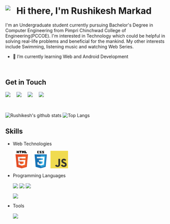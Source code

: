 # Hi there, I'm Rushikesh Markad <img align="left" width="35px" src="https://camo.githubusercontent.com/e8e7b06ecf583bc040eb60e44eb5b8e0ecc5421320a92929ce21522dbc34c891/68747470733a2f2f6d656469612e67697068792e636f6d2f6d656469612f6876524a434c467a6361737252346961377a2f67697068792e676966"/>

I'm an Undergraduate student currently pursuing Bachelor's Degree in Computer Engineering from Pimpri Chinchwad College of Engineering(PCCOE). I'm interested in Technology which could be helpful in solving real-life problems and beneficial for the mankind. My other interests include Swimming, listening music and watching Web Series.
 
-   🌱 I’m currently learning Web and Android Development 

<br/>

## Get in Touch

[<img align="left" width="35px" src="https://cdn.jsdelivr.net/npm/simple-icons@v4/icons/linkedin.svg"/>][linkedin]
[<img align="left" width="35px" src="https://cdn.jsdelivr.net/npm/simple-icons@v4/icons/gmail.svg"/>](mailto:rushikeshmarkad0@gmail.com)
[<img align="left" width="35px" src="https://cdn.jsdelivr.net/npm/simple-icons@v4/icons/github.svg"/>][github]
[<img align="left" width="35px" src="https://cdn.jsdelivr.net/npm/simple-icons@v4/icons/instagram.svg"/>][instagram]
<br/>
<br/>
<br/>

![Rushikesh's github stats](https://github-readme-stats.vercel.app/api?username=RushikeshMarkad16&show_icons=true&theme=tokyonight)
![Top Langs](https://github-readme-stats.vercel.app/api/top-langs/?username=RushikeshMarkad16&layout=compact&theme=tokyonight)

## Skills

-   Web Technologies
    <!-- html -->

    <img align="center" width="55px" src="https://raw.githubusercontent.com/github/explore/80688e429a7d4ef2fca1e82350fe8e3517d3494d/topics/html/html.png"/>
    <!-- css -->

    <img align="center" width="55px" src="https://raw.githubusercontent.com/github/explore/80688e429a7d4ef2fca1e82350fe8e3517d3494d/topics/css/css.png"/>
    <!-- javascript -->

    <img align="center" width="55px" src="https://raw.githubusercontent.com/github/explore/80688e429a7d4ef2fca1e82350fe8e3517d3494d/topics/javascript/javascript.png"/>
    

-   Programming Languages
    <!-- c -->

    <img align="center" width="55px" src="https://camo.githubusercontent.com/a6cdfd6d3ef1ce216eca4afa206d6a9567ae724ae27751a79beceb223fa5c9ae/68747470733a2f2f696d672e69636f6e73382e636f6d2f636f6c6f722f36352f3030303030302f632d70726f6772616d6d696e672e706e67"/>
    <!-- c++ -->

    <img align="center" width="55px" src="https://camo.githubusercontent.com/1d0db2e60654b303a839322fa43becfb8e7f15c689aa772509d9a4e024ab547b/68747470733a2f2f696d672e69636f6e73382e636f6d2f636f6c6f722f36352f3030303030302f632d706c75732d706c75732d6c6f676f2e706e67"/>
    <!-- python -->

    <img align="center" width="55px" src="https://camo.githubusercontent.com/0eda27ee2de8b8c942807220a64c665f7044f88f552f9f844079678d1b3db68d/68747470733a2f2f696d672e69636f6e73382e636f6d2f636f6c6f722f36352f3030303030302f707974686f6e2e706e67"/>
    
    <img align="center" width="55px" 
    src="https://upload.wikimedia.org/wikipedia/commons/thumb/0/05/Go_Logo_Blue.svg/1200px-Go_Logo_Blue.svg.png"/>
    <!-- Golang -->

-   Tools
    <!-- github -->
    <img align="center" width="55px" src="https://camo.githubusercontent.com/09ec1c12aff93964dc91ad7753fe5bad3381ccc0f9ab1ff0038618c978ab2a9e/68747470733a2f2f696d672e69636f6e73382e636f6d2f77696e646f77732f36352f3030303030302f6769746875622e706e67"/>
   

[linkedin]: https://www.linkedin.com/in/rushikesh-markad-a98204191/
[github]: https://github.com/RushikeshMarkad16
[instagram]: istagram.com/rushi.markad16/
